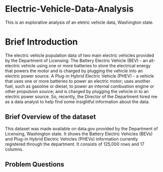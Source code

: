 # Electric-Vehicle-Data-Analysis
This is an explorative analysis of an eletric vehicle data, Washington state.
# Brief Introduction
The electric vehicle population data of two main electric vehicles provided by the Department of Licensing: The Battery Electric Vehicle (BEV) - an all-electric vehicle using one or more batteries to store the electrical energy that powers the motor and is charged by plugging the vehicle into an electric power source. A Plug-in Hybrid Electric Vehicle (PHEV) - a vehicle that uses one or more batteries to power an electric motor; uses another fuel, such as gasoline or diesel, to power an internal combustion engine or other propulsion source; and is charged by plugging the vehicle in to an electric power source. So, recently, the Director of the Department hired me as a data analyst to help find some insightful information about the data.
## Brief Overview of the dataset
This dataset was made available on data.gov provided by the Department of Licensing, Washington state. It shows the Battery Electric Vehicles (BEVs) and Plug-in Hybrid Electric Vehicles (PHEVs) information currently registered through the department. It consists of 125,000 rows and 17 columns.
## Problem Questions
